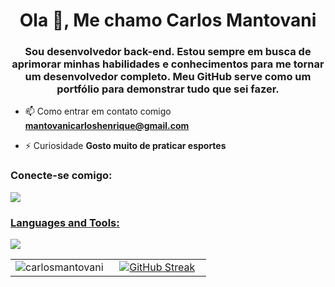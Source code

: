 <h1 align="center">Ola 👋, Me chamo Carlos Mantovani</h1>
<h3 align="center"> Sou desenvolvedor back-end. Estou sempre em busca de aprimorar minhas habilidades e conhecimentos para me tornar um desenvolvedor completo. Meu GitHub serve como um portfólio para demonstrar tudo que sei fazer.</h3>

- 📫 Como entrar em contato comigo **mantovanicarloshenrique@gmail.com**

- ⚡ Curiosidade **Gosto muito de praticar esportes**

<h3 align="left">Conecte-se comigo:</h3>
<p align="left">
<a href="https://www.linkedin.com/in/carlosmantovani/">
    <img src="https://skillicons.dev/icons?i=linkedin&theme=light" />
</p>

<h3 align="left">Languages and Tools:</h3>
<p align="left">
  <a href="https://skillicons.dev">
    <img src="https://skillicons.dev/icons?i=java,php,spring,laravel,aws,mysql,rabbitmq,kafka,bootstrap,gulp,postman&theme=light" />
  </a>
</p>

<div align="center">
  <table width="100%">
  <tr>
    <td align="center" width="50%">
      <img src="https://github-readme-stats.vercel.app/api/top-langs?username=carlosmantovani&show_icons=true&locale=en&layout=compact" alt="carlosmantovani" />
    </td>
    <td align="center" width="50%">
     <a href="https://git.io/streak-stats"><img src="https://github-readme-streak-stats.herokuapp.com?user=carlosmantovani&hide_border=verdadeiro&locale=pt_BR&date_format=M%20j%5B%2C%20Y%5D&mode=weekly&exclude_days=Sun%2CSat&hide_longest_streak=true" alt="GitHub Streak" /></a>
    </td>
  </tr>
</table>
</div>
